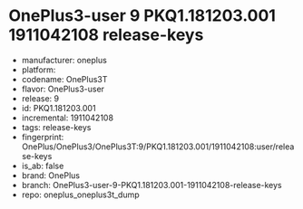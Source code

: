 # OnePlus3-user 9 PKQ1.181203.001 1911042108 release-keys
- manufacturer: oneplus
- platform: 
- codename: OnePlus3T
- flavor: OnePlus3-user
- release: 9
- id: PKQ1.181203.001
- incremental: 1911042108
- tags: release-keys
- fingerprint: OnePlus/OnePlus3/OnePlus3T:9/PKQ1.181203.001/1911042108:user/release-keys
- is_ab: false
- brand: OnePlus
- branch: OnePlus3-user-9-PKQ1.181203.001-1911042108-release-keys
- repo: oneplus_oneplus3t_dump
